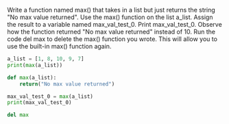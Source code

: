 Write a function named max() that takes in a list but just returns the string "No max value returned".
Use the max() function on the list a_list. Assign the result to a variable named max_val_test_0.
Print max_val_test_0. Observe how the function returned "No max value returned" instead of 10.
Run the code del max to delete the max() function you wrote. This will allow you to use the built-in max() function again.

```python
a_list = [1, 8, 10, 9, 7]
print(max(a_list))

def max(a_list):
    return("No max value returned")

max_val_test_0 = max(a_list)
print(max_val_test_0)

del max
```


